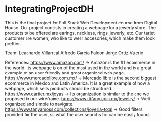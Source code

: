 # IntegratingProjectDH
This is the final project for Full Stack Web Development course from Digital House. Our project consists in creating a webpage for a jewerly store. The products to be offered are earings, neckless, rings, jewerly, etc. Our tarjet customer are women, who like to wear accesories, which make them look prettier.

Team:
    Leaonardo Villarreal
    Alfredo Garcia Falcon
    Jorge Ortiz Valerio

References:
    https://www.amazon.com/ -> Amazon is the #1 ecommerce in the world. Its webpage is on of the most used in the world and is a great example of an user friendly and great organized web page.
    https://www.mercadolibre.com.mx/ -> Mercado libre is the second biggest ecommerce in Mexico and Latin America. It is a great example of how a webpage, which sells products should be structured.
    https://www.cartier.mx/joyas -> Its organization is similar to the one we proposed in our wireframe.
    https://www.tiffany.com.mx/jewelry/ -> Well organized and simple to navigate.
    https://www.tanyamoss.com/collections/joyeria-total -> Good filters provided for the user, so what the user searchs for can be easily found.